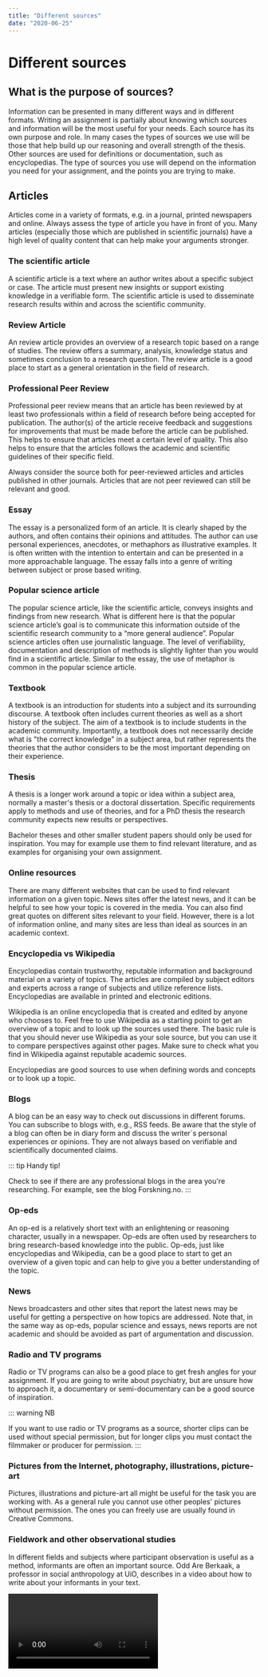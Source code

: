 ```yaml
---
title: "Different sources"
date: "2020-06-25"
---
```


# Different sources

## What is the purpose of sources? 

Information can be presented in many different ways and in different formats. Writing an assignment is partially about knowing which sources and information will be the most useful for your needs. Each source has its own purpose and role. In many cases the types of sources we use will be those that help build up our reasoning and overall strength of the thesis. Other sources are used for definitions or documentation, such as encyclopedias. The type of sources you use will depend on the information you need for your assignment, and the points you are trying to make. 

## Articles 

Articles come in a variety of formats, e.g. in a journal, printed newspapers and online. Always assess the type of article you have in front of you. Many articles (especially those which are published in scientific journals) have a high level of quality content that can help make your arguments stronger.

### The scientific article  

A scientific article is a text where an author writes about a specific subject or case. The article must present new insights or support existing knowledge in a verifiable form. The scientific article is used to disseminate research results within and across the scientific community. 

### Review Article  

An review article provides an overview of a research topic based on a range of studies. The review offers a summary, analysis, knowledge status and sometimes conclusion to a research question. The review article is a good place to start as a general orientation in the field of research.   


### Professional Peer Review 

Professional peer review means that an article has been reviewed by at least two professionals within a field of research before being accepted for publication. The author(s) of the article receive feedback and suggestions for improvements that must be made before the article can be published. This helps to ensure that articles meet a certain level of quality. This also helps to ensure that the articles follows the academic and scientific guidelines of their specific field.  

Always consider the source both for peer-reviewed articles and articles published in other journals. Articles that are not peer reviewed can still be relevant and good.  


### Essay 

The essay is a personalized form of an article.  It is clearly shaped by the authors, and often contains their opinions and attitudes.  The author can use personal experiences, anecdotes, or methaphors as illustrative examples.  It is often written with the intention to entertain and can be presented in a more approachable language.  The essay falls into a genre of writing between subject or prose based writing.   


### Popular science article  

The popular science article, like the scientific article, conveys insights and findings from new research. What is different here is that the popular science article’s goal is to communicate this information outside of the scientific research community to a “more general audience”. Popular science articles often use journalistic language. The level of verifiability, documentation and description of methods is slightly lighter than you would find in a scientific article. Similar to the essay, the use of metaphor is common in the popular science article.   


### Textbook 

A textbook is an introduction for students into a subject and its surrounding discourse. A textbook often includes current theories as well as a short history of the subject. The aim of a textbook is to include students in the academic community. Importantly, a textbook does not necessarily decide what is "the correct knowledge" in a subject area, but rather represents the theories that the author considers to be the most important depending on their experience.  


### Thesis 

A thesis is a longer work around a topic or idea within a subject area, normally a master's thesis or a doctoral dissertation. Specific requirements apply to methods and use of theories, and for a PhD thesis the research community expects new results or perspectives.  

Bachelor theses and other smaller student papers should only be used for inspiration. You may for example use them to find relevant literature, and as examples for organising your own assignment. 


### Online resources  

There are many different websites that can be used to find relevant information on a given topic. News sites offer  the latest news, and it can be helpful to see how your topic is covered in the media. You can also find great quotes on different sites relevant to your field. However, there is a lot of information online, and many sites are less than ideal as sources in an academic context. 

### Encyclopedia vs Wikipedia 

Encyclopedias contain trustworthy, reputable information and background material on a variety of topics. The articles are compiled by subject editors and experts across a range of subjects and utilize reference lists. Encyclopedias are available in printed and electronic editions. 

Wikipedia is an online encyclopedia that is created and edited by anyone who chooses to. Feel free to use Wikipedia as a starting point to get an overview of a topic and to look up the sources used there. The basic rule is that you should never use Wikipedia as your sole source, but you can use it to compare perspectives against other pages. Make sure to check what you find in Wikipedia against reputable academic sources. 

Encyclopedias are good sources to use when defining words and concepts or to look up a topic. 


### Blogs 

A blog can be an easy way to check out discussions in different forums. You can subscribe to blogs with, e.g., RSS feeds. Be aware that the style of a blog can often be in diary form and discuss the writer´s personal experiences or opinions. They are not always based on verifiable and scientifically documented claims.   

::: tip Handy tip! 

Check to see if there are any professional blogs in the area you're researching. For example, see the blog Forskning.no. 
:::


### Op-eds 

An op-ed is a relatively short text with an enlightening or reasoning character, usually in a newspaper. Op-eds are often used by researchers to bring research-based knowledge into the public. Op-eds, just like encyclopedias and Wikipedia, can be a good place to start to get an overview of a given topic and can help to give you a better understanding of the topic. 

### News

News broadcasters and other sites that report the latest news may be useful for getting a perspective on how topics are addressed. Note that, in the same way as op-eds, popular science and essays, news reports are not academic and should be avoided as part of argumentation and discussion. 


### Radio and TV programs 

Radio or TV programs can also be a good place to get fresh angles for your assignment. If you are going to write about psychiatry, but are unsure how to approach it, a documentary or semi-documentary can be a good source of inspiration. 

::: warning NB 

If you want to use radio or TV programs as a source, shorter clips can be used without special permission, but for longer clips you must contact the filmmaker or producer for permission. 
:::

### Pictures from the Internet, photography, illustrations, picture-art  

Pictures, illustrations and picture-art all might be useful for the task you are working with. As a general rule you cannot use other peoples' pictures without permission. The ones you can freely use are usually found in Creative Commons. 


### Fieldwork and other observational studies 

In different fields and subjects where participant observation is useful as a method, informants are often an important source.  Odd Are Berkaak, a professor in social anthropology at UiO, describes in a video about how to write about your informants in your text. 


<Video id="ktM1r1Ca5Tc" />


## Exercise: Which websites would you want to use? 

::: oppgave Exercise 1 

You are just starting on a task, and have decided on an overall theme.  You are looking for inspiration and ideas for what different angles you take on the theme.  Where do you start? 
:::

::: oppgave Exercise 2 

You have begun your discussion section and are looking for a source that helps to build up some of your arguments.  What kind of source makes your reasoning stronger?   
:::
 


## QUIZ: What type of reference is this?

<QuizEn v-bind:quizNum=2 />
